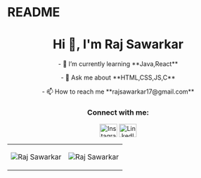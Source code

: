 # README
<h1 align="center">Hi 👋, I'm Raj Sawarkar</h1>
<p align="center"> - 🌱 I’m currently learning **Java,React**</p>
<p align="center"> - 💬 Ask me about **HTML,CSS,JS,C**</p>
<p align="center"> - 📫 How to reach me **rajsawarkar17@gmail.com**</p>
    <h3 align="center">Connect with me:</h3>
        <p align="center">
            <a href="https://www.instagram.com/rajsawarkar17/"><img align="center" src="https://cdn.jsdelivr.net/npm/simple-icons@3.0.1/icons/instagram.svg" alt="Instagram" height="30" width="40" /></a>
        <a href="https://www.linkedin.com/in/raj-sawarkar-48a292208/"><img align="center" src="https://cdn.jsdelivr.net/npm/simple-icons@3.0.1/icons/linkedin.svg" alt="LinkedIn" height="30" width="40" /></a>
    </p>
    <table align="center">
    <tr>
        <td><p><img align="center" src="https://github-readme-stats.vercel.app/api?username=rajsawarkar17&show_icons=true&" alt="Raj Sawarkar" /></p></td>
        <td><p><img align="center" src="https://github-readme-streak-stats.herokuapp.com/?user=rajsawarkar17&" alt="Raj Sawarkar" /></p></td>
    </tr>
</table>

